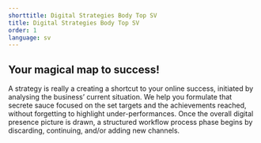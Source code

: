 ```yaml
---
shorttitle: Digital Strategies Body Top SV
title: Digital Strategies Body Top SV
order: 1
language: sv
---
```

## Your magical map to success!

A strategy is really a creating a shortcut to your online success, initiated by analysing the business’ current situation. We help you formulate that secrete sauce focused on the set targets and the achievements reached, without forgetting to highlight under-performances. Once the overall digital presence picture is drawn, a structured workflow process phase begins by discarding, continuing, and/or adding new channels.